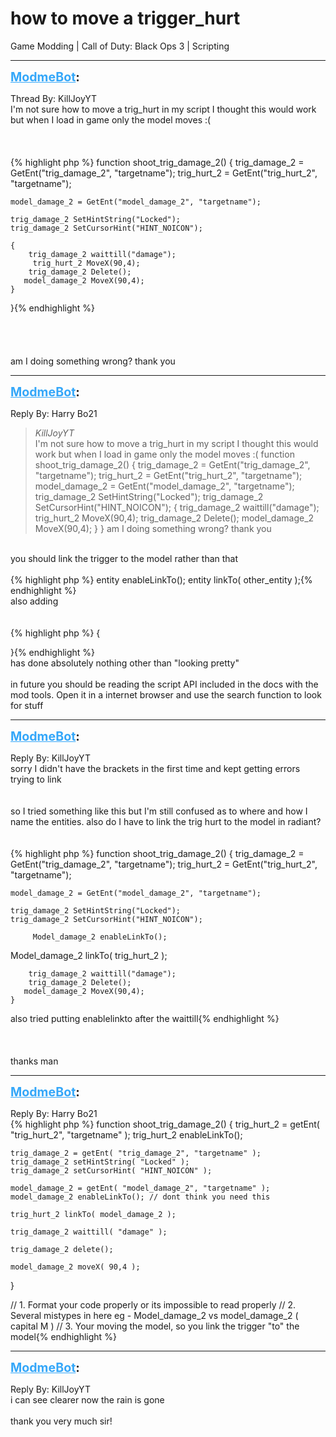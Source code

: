 # how to move a trigger_hurt
Game Modding | Call of Duty: Black Ops 3 | Scripting

---
<strong style="font-size: 1.4em;"><span style="text-decoration: underline;text-decoration-color: #34a7f9;"><span style="color:#34a7f9;">ModmeBot</span></span>:</strong>

<p>Thread By: KillJoyYT<br />I&#39;m not sure how to move a trig_hurt in my script I thought this would work but when I load in game only the model moves :(<br /> <br /> <br /> <br />{% highlight php %}
function shoot_trig_damage_2()
{
    trig_damage_2 = GetEnt("trig_damage_2", "targetname");
    trig_hurt_2 = GetEnt("trig_hurt_2", "targetname");

    model_damage_2 = GetEnt("model_damage_2", "targetname");
 
    trig_damage_2 SetHintString("Locked");
    trig_damage_2 SetCursorHint("HINT_NOICON");

    {
        trig_damage_2 waittill("damage");
         trig_hurt_2 MoveX(90,4);
        trig_damage_2 Delete();
       model_damage_2 MoveX(90,4);
    }
}{% endhighlight %}
 <br /> <br /> <br /> <br /> <br />am I doing something wrong? thank you</p>

---
<strong style="font-size: 1.4em;"><span style="text-decoration: underline;text-decoration-color: #34a7f9;"><span style="color:#34a7f9;">ModmeBot</span></span>:</strong>

<p>Reply By: Harry Bo21<br /><blockquote><em>KillJoyYT</em><br />I&#39;m not sure how to move a trig_hurt in my script I thought this would work but when I load in game only the model moves :(       function shoot_trig_damage_2() { trig_damage_2 = GetEnt(&quot;trig_damage_2&quot;, &quot;targetname&quot;); trig_hurt_2 = GetEnt(&quot;trig_hurt_2&quot;, &quot;targetname&quot;); model_damage_2 = GetEnt(&quot;model_damage_2&quot;, &quot;targetname&quot;); trig_damage_2 SetHintString(&quot;Locked&quot;); trig_damage_2 SetCursorHint(&quot;HINT_NOICON&quot;); { trig_damage_2 waittill(&quot;damage&quot;); trig_hurt_2 MoveX(90,4); trig_damage_2 Delete(); model_damage_2 MoveX(90,4); } }           am I doing something wrong? thank you  </blockquote><br />you should link the trigger to the model rather than that<br /> <br />{% highlight php %}
entity enableLinkTo();
entity linkTo( other_entity );{% endhighlight %}
 <br />also adding <br /> <br /> <br />{% highlight php %}
{

}{% endhighlight %}
 <br />has done absolutely nothing other than &quot;looking pretty&quot;<br /> <br />in future you should be reading the script API included in the docs with the mod tools. Open it in a internet browser and use the search function to look for stuff</p>

---
<strong style="font-size: 1.4em;"><span style="text-decoration: underline;text-decoration-color: #34a7f9;"><span style="color:#34a7f9;">ModmeBot</span></span>:</strong>

<p>Reply By: KillJoyYT<br />sorry I didn&#39;t have the brackets in the first time and kept getting errors trying to link <br /> <br /> <br />so I tried something like this but I&#39;m still confused as to where and how I name the entities. also do I have to link the trig hurt to the model in radiant?<br /> <br /> <br />{% highlight php %}
function shoot_trig_damage_2()
{
    trig_damage_2 = GetEnt("trig_damage_2", "targetname");
    trig_hurt_2 = GetEnt("trig_hurt_2", "targetname");

    model_damage_2 = GetEnt("model_damage_2", "targetname");
 
    trig_damage_2 SetHintString("Locked");
    trig_damage_2 SetCursorHint("HINT_NOICON");

         Model_damage_2 enableLinkTo();
Model_damage_2 linkTo( trig_hurt_2 );


        trig_damage_2 waittill("damage");
        trig_damage_2 Delete();
       model_damage_2 MoveX(90,4);
    }


also tried putting enablelinkto after the waittill{% endhighlight %}
 <br /> <br /> <br /> <br />thanks man</p>

---
<strong style="font-size: 1.4em;"><span style="text-decoration: underline;text-decoration-color: #34a7f9;"><span style="color:#34a7f9;">ModmeBot</span></span>:</strong>

<p>Reply By: Harry Bo21<br />{% highlight php %}
function shoot_trig_damage_2()
{
	trig_hurt_2 = getEnt( "trig_hurt_2", "targetname" );
	trig_hurt_2 enableLinkTo();
	
    trig_damage_2 = getEnt( "trig_damage_2", "targetname" );
	trig_damage_2 setHintString( "Locked" );
    trig_damage_2 setCursorHint( "HINT_NOICON" );
   
    model_damage_2 = getEnt( "model_damage_2", "targetname" );
	model_damage_2 enableLinkTo(); // dont think you need this
	
	trig_hurt_2 linkTo( model_damage_2 );
    
	trig_damage_2 waittill( "damage" );
	
    trig_damage_2 delete();
	
    model_damage_2 moveX( 90,4 );
}

// 1. Format your code properly or its impossible to read properly
// 2. Several mistypes in here eg - Model_damage_2 vs model_damage_2 ( capital M )
// 3. Your moving the model, so you link the trigger "to" the model{% endhighlight %}
</p>

---
<strong style="font-size: 1.4em;"><span style="text-decoration: underline;text-decoration-color: #34a7f9;"><span style="color:#34a7f9;">ModmeBot</span></span>:</strong>

<p>Reply By: KillJoyYT<br />i can see clearer now the rain is gone<br /> <br />thank you very much sir!</p>
